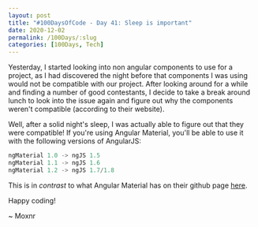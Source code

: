 ```yaml
---
layout: post
title: "#100DaysOfCode - Day 41: Sleep is important"
date: 2020-12-02
permalink: /100Days/:slug
categories: [100Days, Tech]
---
```


Yesterday, I started looking into non angular components to use for a project, as I had discovered the night before that components I was using would not be compatible with our project. After looking around for a while and finding a number of good contestants, I decide to take a break around lunch to look into the issue again and figure out why the components weren't compatible (according to their website).

Well, after a solid night's sleep, I was actually able to figure out that they were compatible! If you're using Angular Material, you'll be able to use it with the following versions of AngularJS:

```javascript
ngMaterial 1.0 -> ngJS 1.5
ngMaterial 1.1 -> ngJS 1.6
ngMaterial 1.2 -> ngJS 1.7/1.8
```

This is in _contrast_ to what Angular Material has on their github page [here](https://github.com/angular/material).

Happy coding!

~ Moxnr
